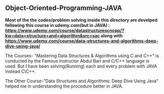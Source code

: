 ## Object-Oriented-Programming-JAVA

**Most of the the codes/problem solving inside this directory are develped following this course in udemy.com(but in JAVA) : https://www.udemy.com/course/datastructurescncpp/?kw=data+structure+and+algorithm&src=sac along with https://www.udemy.com/course/data-structures-and-algorithms-deep-dive-using-java/**

The Courses- "Mastering Data Structures & Algorithms using C and C++" is conducted by the Famous Instructor Abdul Bari and C/C++ language is used. But I have been solving(Running) each and every problem with JAVA instead C\C++.

The Other Course-"Data Structures and Algorithms: Deep Dive Using Java" helped me in understanding the procedure better in JAVA.
